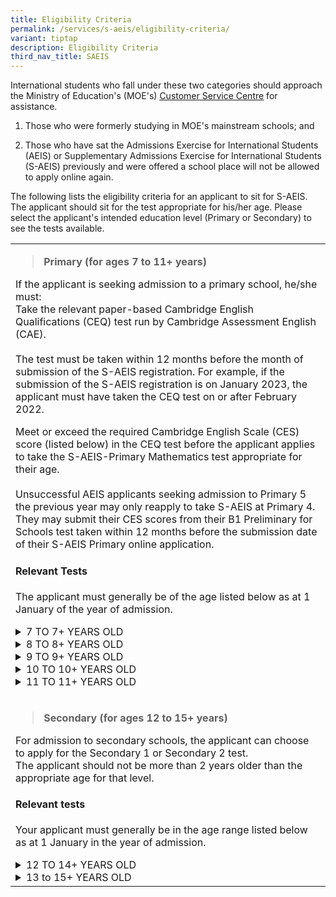 ```yaml
---
title: Eligibility Criteria
permalink: /services/s-aeis/eligibility-criteria/
variant: tiptap
description: Eligibility Criteria
third_nav_title: SAEIS
---
```

<p>International students who fall under these two categories should approach
the Ministry of Education's (MOE's)&nbsp;<a href="https://www.moe.gov.sg/contact-us" rel="noopener noreferrer nofollow" target="_blank"><u>Customer Service Centre</u></a> for
assistance.</p>
<ol>
<li>
<p>Those who were formerly studying in MOE's mainstream schools; and</p>
</li>
<li>
<p>Those who have sat the Admissions Exercise for International Students
(AEIS) or Supplementary Admissions Exercise for International Students
(S-AEIS) previously and were offered a school place will not be allowed
to apply online again.</p>
</li>
</ol>
<p>The following lists the eligibility criteria for an applicant to sit for
S-AEIS. The applicant should sit for the test appropriate for his/her age.
Please select the applicant's intended education level (Primary or Secondary)
to see the tests available.</p>
<table style="minWidth: 25px">
<colgroup>
<col>
</colgroup>
<tbody>
<tr>
<td rowspan="1" colspan="1">
<blockquote>
<p><strong>Primary (for ages 7 to 11+ years)</strong>
</p>
</blockquote>
<p>If the applicant is seeking admission to a primary school, he/she must:
<br>Take the relevant paper-based Cambridge English Qualifications (CEQ) test
run by Cambridge Assessment English (CAE).
<br>
<br>The test must be taken within 12 months before the month of submission
of the S-AEIS registration. For example, if the submission of the S-AEIS
registration is on January 2023, the applicant must have taken the CEQ
test on or after February 2022.
<br>
</p>
<p>Meet or exceed the required Cambridge English Scale (CES) score (listed
below) in the CEQ test before the applicant applies to take the S-AEIS-Primary
Mathematics test appropriate for their age.&nbsp;
<br>
<br>Unsuccessful AEIS applicants seeking admission to Primary 5 the previous
year may only reapply to take S-AEIS at Primary 4. They may submit their
CES scores from their B1 Preliminary for Schools test taken within 12 months
before the submission date of their S-AEIS Primary online application.</p>
<h4><strong>Relevant Tests</strong></h4>
<p>The applicant must generally be of the age listed below as at 1 January
of the year of admission.</p>
<div data-type="detailGroup" class="isomer-accordion isomer-accordion-white">
<details class="isomer-details">
<summary>7 TO 7+ YEARS OLD</summary>
<div data-type="detailsContent" class="isomer-details-content">
<ul data-tight="true" class="tight">
<li>
<p>CEQ test to sit for: A2 Key for Schools</p>
</li>
<li>
<p>Required CES score: 100 and above</p>
</li>
<li>
<p>S-AEIS test to apply for: Pri 2 Math</p>
</li>
<li>
<p>Content tested: Pri 1 Math</p>
</li>
<li>
<p>Possible outcomes: Pri 2, Pri 1 or unsuccessful</p>
</li>
</ul>
</div>
</details>
<details class="isomer-details">
<summary>8 TO 8+ YEARS OLD</summary>
<div data-type="detailsContent" class="isomer-details-content">
<ul data-tight="true" class="tight">
<li>
<p>CEQ test to sit for: A2 Key for Schools</p>
</li>
<li>
<p>Required CES score: 120 and above</p>
</li>
<li>
<p>S-AEIS test to apply for: Pri 3 Math</p>
</li>
<li>
<p>Content tested: Pri 2 Math</p>
</li>
<li>
<p>Possible outcomes: Pri 3, Pri 2, Pri 1 or unsuccessful</p>
</li>
</ul>
</div>
</details>
<details class="isomer-details">
<summary>9 TO 9+ YEARS OLD</summary>
<div data-type="detailsContent" class="isomer-details-content">
<ul data-tight="true" class="tight">
<li>
<p>CEQ test to sit for: A2 Key for Schools</p>
</li>
<li>
<p>Required CES score: 130 and above</p>
</li>
<li>
<p>S-AEIS test to apply for: Pri 4 Math</p>
</li>
<li>
<p>Content tested: Pri 3 Math</p>
</li>
<li>
<p>Possible outcomes: Pri 4, Pri 3, Pri 2 or unsuccessful</p>
</li>
</ul>
</div>
</details>
<details class="isomer-details">
<summary>10 TO 10+ YEARS OLD</summary>
<div data-type="detailsContent" class="isomer-details-content">
<ul data-tight="true" class="tight">
<li>
<p>CEQ test to sit for: A2 Key for Schools</p>
</li>
<li>
<p>Required CES score: 130 and above</p>
</li>
<li>
<p>S-AEIS test to apply for: Pri 4 Math</p>
</li>
<li>
<p>Content tested: Pri 3 Math</p>
</li>
<li>
<p>Possible outcomes: Pri 4, Pri 3 or unsuccessful</p>
</li>
</ul>
</div>
</details>
<details class="isomer-details">
<summary>11 TO 11+ YEARS OLD</summary>
<div data-type="detailsContent" class="isomer-details-content">
<ul data-tight="true" class="tight">
<li>
<p>CEQ test for IS to sit for: A2 Key for Schools</p>
</li>
<li>
<p>Required CES score: 130 and above</p>
</li>
<li>
<p>S-AEIS test to apply for: Pri 4 Math</p>
</li>
<li>
<p>Content tested: Pri 3 Math</p>
</li>
<li>
<p>Possible outcomes: Pri 4 or unsuccessful</p>
</li>
</ul>
</div>
</details>
</div>
<p></p>
</td>
</tr>
<tr>
<td rowspan="1" colspan="1">
<blockquote>
<p><strong>Secondary (for ages 12 to 15+ years)</strong>
</p>
</blockquote>
<p>For admission to secondary schools, the applicant can choose to apply
for the Secondary 1 or Secondary 2 test.
<br>The applicant should not be more than 2 years older than the appropriate
age for that level.</p>
<h4><strong>Relevant tests</strong></h4>
<p>Your applicant must generally be in the age range listed below as at 1
January in the year of admission.</p>
<div data-type="detailGroup" class="isomer-accordion isomer-accordion-white">
<details class="isomer-details">
<summary>12 TO 14+ YEARS OLD</summary>
<div data-type="detailsContent" class="isomer-details-content">
<ul data-tight="true" class="tight">
<li>
<p>Test to apply for:&nbsp;Sec 1</p>
</li>
<li>
<p>Content tested: Pri 6</p>
</li>
<li>
<p>Possible outcomes: Sec 1 or unsuccessful</p>
</li>
</ul>
</div>
</details>
<details class="isomer-details">
<summary>13 to 15+ YEARS OLD</summary>
<div data-type="detailsContent" class="isomer-details-content">
<ul data-tight="true" class="tight">
<li>
<p>Test to apply for: Sec 2</p>
</li>
<li>
<p>Content tested: Sec 1</p>
</li>
<li>
<p>Possible outcomes: Sec 2 or unsuccessful</p>
</li>
</ul>
</div>
</details>
</div>
</td>
</tr>
</tbody>
</table>
<p></p>